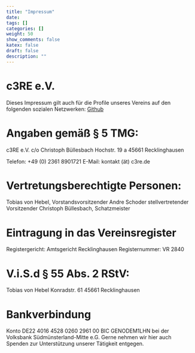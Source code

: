 ```yaml
---
title: "Impressum"
date:
tags: []
categories: []
weight: 50
show_comments: false
katex: false
draft: false
description: ""
---
```


# c3RE e.V.

Dieses Impressum gilt auch für die Profile unseres Vereins auf den folgenden sozialen Netzwerken:
[Github](https://github.com/c3re)

# Angaben gemäß § 5 TMG:

c3RE e.V.
c/o Christoph Büllesbach
Hochstr. 19 a
45661 Recklinghausen

Telefon: +49 (0) 2361 8901721
E-Mail: kontakt (ät) c3re.de

# Vertretungsberechtigte Personen:

Tobias von Hebel, Vorstandsvorsitzender
Andre Schoder stellvertretender Vorsitzender
Christoph Büllesbach, Schatzmeister

# Eintragung in das Vereinsregister

Registergericht: Amtsgericht Recklinghausen
Registernummer: VR 2840

# V.i.S.d § 55 Abs. 2 RStV:

Tobias von Hebel
Konradstr. 61
45661 Recklinghausen

# Bankverbindung

Konto DE22 4016 4528 0260 2961 00
BIC GENODEM1LHN bei der Volksbank Südmünsterland-Mitte e.G.
Gerne nehmen wir hier auch Spenden zur Unterstützung unserer Tätigkeit entgegen.
